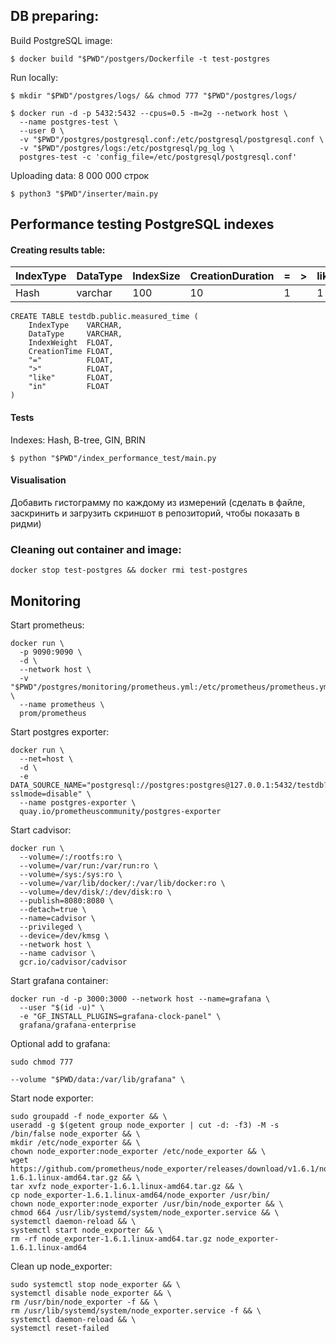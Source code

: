 ## DB preparing:

Build PostgreSQL image:

    $ docker build "$PWD"/postgers/Dockerfile -t test-postgres

Run locally:  

    $ mkdir "$PWD"/postgres/logs/ && chmod 777 "$PWD"/postgres/logs/

    $ docker run -d -p 5432:5432 --cpus=0.5 -m=2g --network host \
      --name postgres-test \
      --user 0 \
      -v "$PWD"/postgres/postgresql.conf:/etc/postgresql/postgresql.conf \
      -v "$PWD"/postgres/logs:/etc/postgresql/pg_log \
      postgres-test -c 'config_file=/etc/postgresql/postgresql.conf'

Uploading data:
8 000 000 строк

    $ python3 "$PWD"/inserter/main.py


## Performance testing PostgreSQL indexes

#### Creating results table:
| IndexType | DataType |  IndexSize  | CreationDuration | = | > | like | in   |
|-----------|----------|-------------|------------------|---|---|------|------|
| Hash      | varchar  |      100    |        10        | 1 |   |  1   |  2   |

    CREATE TABLE testdb.public.measured_time (
        IndexType    VARCHAR,
        DataType     VARCHAR,
        IndexWeight  FLOAT,
        CreationTime FLOAT,
        "="          FLOAT,
        ">"          FLOAT,
        "like"       FLOAT,
        "in"         FLOAT
    )

#### Tests
Indexes: Hash, B-tree, GIN, BRIN

    $ python "$PWD"/index_performance_test/main.py

#### Visualisation

<!-- PNG -->

Добавить гистограмму по каждому из измерений (сделать в файле, заскринить и загрузить скриншот в репозиторий, чтобы показать в ридми)

### Cleaning out container and image:

    docker stop test-postgres && docker rmi test-postgres


## Monitoring

Start prometheus:

    docker run \
      -p 9090:9090 \
      -d \
      --network host \
      -v "$PWD"/postgres/monitoring/prometheus.yml:/etc/prometheus/prometheus.yml \
      --name prometheus \
      prom/prometheus

Start postgres exporter:

    docker run \
      --net=host \
      -d \
      -e DATA_SOURCE_NAME="postgresql://postgres:postgres@127.0.0.1:5432/testdb?sslmode=disable" \
      --name postgres-exporter \
      quay.io/prometheuscommunity/postgres-exporter


Start cadvisor:

    docker run \
      --volume=/:/rootfs:ro \
      --volume=/var/run:/var/run:ro \
      --volume=/sys:/sys:ro \
      --volume=/var/lib/docker/:/var/lib/docker:ro \
      --volume=/dev/disk/:/dev/disk:ro \
      --publish=8080:8080 \
      --detach=true \
      --name=cadvisor \
      --privileged \
      --device=/dev/kmsg \
      --network host \
      --name cadvisor \
      gcr.io/cadvisor/cadvisor

Start grafana container:

    docker run -d -p 3000:3000 --network host --name=grafana \
      --user "$(id -u)" \
      -e "GF_INSTALL_PLUGINS=grafana-clock-panel" \
      grafana/grafana-enterprise

Optional add to grafana:
    
    sudo chmod 777 
    
    --volume "$PWD/data:/var/lib/grafana" \

Start node exporter:

    sudo groupadd -f node_exporter && \
    useradd -g $(getent group node_exporter | cut -d: -f3) -M -s /bin/false node_exporter && \
    mkdir /etc/node_exporter && \
    chown node_exporter:node_exporter /etc/node_exporter && \
    wget https://github.com/prometheus/node_exporter/releases/download/v1.6.1/node_exporter-1.6.1.linux-amd64.tar.gz && \
    tar xvfz node_exporter-1.6.1.linux-amd64.tar.gz && \
    cp node_exporter-1.6.1.linux-amd64/node_exporter /usr/bin/
    chown node_exporter:node_exporter /usr/bin/node_exporter && \
    chmod 664 /usr/lib/systemd/system/node_exporter.service && \
    systemctl daemon-reload && \
    systemctl start node_exporter && \
    rm -rf node_exporter-1.6.1.linux-amd64.tar.gz node_exporter-1.6.1.linux-amd64

Clean up node_exporter:

    sudo systemctl stop node_exporter && \
    systemctl disable node_exporter && \
    rm /usr/bin/node_exporter -f && \
    rm /usr/lib/systemd/system/node_exporter.service -f && \
    systemctl daemon-reload && \
    systemctl reset-failed

